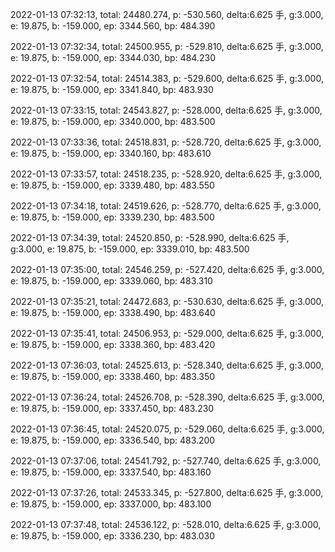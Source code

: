 2022-01-13 07:32:13, total: 24480.274, p: -530.560, delta:6.625 手, g:3.000, e: 19.875, b: -159.000, ep: 3344.560, bp: 484.390

2022-01-13 07:32:34, total: 24500.955, p: -529.810, delta:6.625 手, g:3.000, e: 19.875, b: -159.000, ep: 3344.030, bp: 484.230

2022-01-13 07:32:54, total: 24514.383, p: -529.600, delta:6.625 手, g:3.000, e: 19.875, b: -159.000, ep: 3341.840, bp: 483.930

2022-01-13 07:33:15, total: 24543.827, p: -528.000, delta:6.625 手, g:3.000, e: 19.875, b: -159.000, ep: 3340.000, bp: 483.500

2022-01-13 07:33:36, total: 24518.831, p: -528.720, delta:6.625 手, g:3.000, e: 19.875, b: -159.000, ep: 3340.160, bp: 483.610

2022-01-13 07:33:57, total: 24518.235, p: -528.920, delta:6.625 手, g:3.000, e: 19.875, b: -159.000, ep: 3339.480, bp: 483.550

2022-01-13 07:34:18, total: 24519.626, p: -528.770, delta:6.625 手, g:3.000, e: 19.875, b: -159.000, ep: 3339.230, bp: 483.500

2022-01-13 07:34:39, total: 24520.850, p: -528.990, delta:6.625 手, g:3.000, e: 19.875, b: -159.000, ep: 3339.010, bp: 483.500

2022-01-13 07:35:00, total: 24546.259, p: -527.420, delta:6.625 手, g:3.000, e: 19.875, b: -159.000, ep: 3339.060, bp: 483.310

2022-01-13 07:35:21, total: 24472.683, p: -530.630, delta:6.625 手, g:3.000, e: 19.875, b: -159.000, ep: 3338.490, bp: 483.640

2022-01-13 07:35:41, total: 24506.953, p: -529.000, delta:6.625 手, g:3.000, e: 19.875, b: -159.000, ep: 3338.360, bp: 483.420

2022-01-13 07:36:03, total: 24525.613, p: -528.340, delta:6.625 手, g:3.000, e: 19.875, b: -159.000, ep: 3338.460, bp: 483.350

2022-01-13 07:36:24, total: 24526.708, p: -528.390, delta:6.625 手, g:3.000, e: 19.875, b: -159.000, ep: 3337.450, bp: 483.230

2022-01-13 07:36:45, total: 24520.075, p: -529.060, delta:6.625 手, g:3.000, e: 19.875, b: -159.000, ep: 3336.540, bp: 483.200

2022-01-13 07:37:06, total: 24541.792, p: -527.740, delta:6.625 手, g:3.000, e: 19.875, b: -159.000, ep: 3337.540, bp: 483.160

2022-01-13 07:37:26, total: 24533.345, p: -527.800, delta:6.625 手, g:3.000, e: 19.875, b: -159.000, ep: 3337.000, bp: 483.100

2022-01-13 07:37:48, total: 24536.122, p: -528.010, delta:6.625 手, g:3.000, e: 19.875, b: -159.000, ep: 3336.230, bp: 483.030